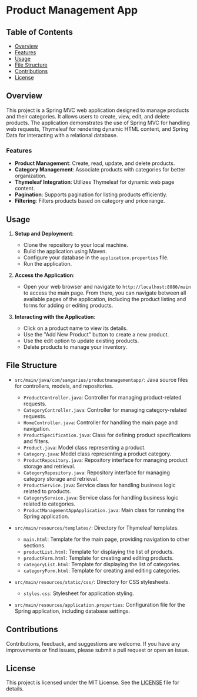 # Product Management App

## Table of Contents

- [Overview](#overview)
- [Features](#features)
- [Usage](#usage)
- [File Structure](#file-structure)
- [Contributions](#contributions)
- [License](#license)

## Overview
This project is a Spring MVC web application designed to manage products and their categories. It allows users to create, view, edit, and delete products. The application demonstrates the use of Spring MVC for handling web requests, Thymeleaf for rendering dynamic HTML content, and Spring Data for interacting with a relational database.

### Features
- **Product Management**: Create, read, update, and delete products.
- **Category Management**: Associate products with categories for better organization.
- **Thymeleaf Integration**: Utilizes Thymeleaf for dynamic web page content.
- **Pagination**: Supports pagination for listing products efficiently.
- **Filtering**: Filters products based on category and price range.

## Usage
1. **Setup and Deployment**:
    - Clone the repository to your local machine.
    - Build the application using Maven.
    - Configure your database in the `application.properties` file.
    - Run the application.

2. **Access the Application**:
    - Open your web browser and navigate to `http://localhost:8080/main` to access the main page. From there, you can navigate between all available pages of the application, including the product listing and forms for adding or editing products.

3. **Interacting with the Application**:
    - Click on a product name to view its details.
    - Use the "Add New Product" button to create a new product.
    - Use the edit option to update existing products.
    - Delete products to manage your inventory.

## File Structure
- `src/main/java/com/sangarius/productmanagementapp/`: Java source files for controllers, models, and repositories.
    - `ProductController.java`: Controller for managing product-related requests.
    - `CategoryController.java`: Controller for managing category-related requests.
    - `HomeController.java`: Controller for handling the main page and navigation.
    - `ProductSpecification.java`: Class for defining product specifications and filters.
    - `Product.java`: Model class representing a product.
    - `Category.java`: Model class representing a product category.
    - `ProductRepository.java`: Repository interface for managing product storage and retrieval.
    - `CategoryRepository.java`: Repository interface for managing category storage and retrieval.
    - `ProductService.java`: Service class for handling business logic related to products.
    - `CategoryService.java`: Service class for handling business logic related to categories.
    - `ProductManagementAppApplication.java`: Main class for running the Spring application.

- `src/main/resources/templates/`: Directory for Thymeleaf templates.
    - `main.html`: Template for the main page, providing navigation to other sections.
    - `productList.html`: Template for displaying the list of products.
    - `productForm.html`: Template for creating and editing products.
    - `categoryList.html`: Template for displaying the list of categories.
    - `categoryForm.html`: Template for creating and editing categories.

- `src/main/resources/static/css/`: Directory for CSS stylesheets.
    - `styles.css`: Stylesheet for application styling.

- `src/main/resources/application.properties`: Configuration file for the Spring application, including database settings.

## Contributions
Contributions, feedback, and suggestions are welcome. If you have any improvements or find issues, please submit a pull request or open an issue.

## License
This project is licensed under the MIT License. See the [LICENSE](LICENSE) file for details.
